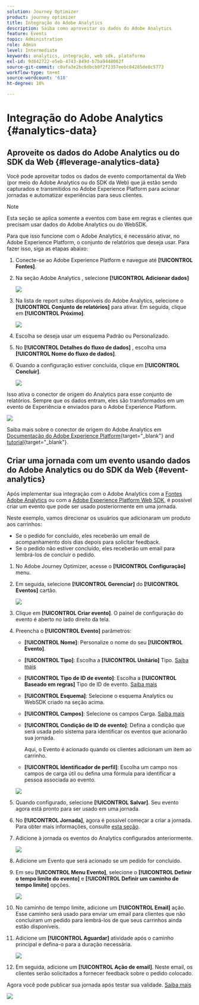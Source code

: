 ```yaml
---
solution: Journey Optimizer
product: journey optimizer
title: Integração do Adobe Analytics
description: Saiba como aproveitar os dados do Adobe Analytics
feature: Events
topic: Administration
role: Admin
level: Intermediate
keywords: analytics, integração, web sdk, plataforma
exl-id: 9d842722-e5eb-4743-849d-b7ba9448062f
source-git-commit: c0afa3e2bc6dbcb0f2f2357eebc04285de8c5773
workflow-type: tm+mt
source-wordcount: '618'
ht-degree: 10%

---
```


# Integração do Adobe Analytics {#analytics-data}

## Aproveite os dados do Adobe Analytics ou do SDK da Web {#leverage-analytics-data}

Você pode aproveitar todos os dados de evento comportamental da Web (por meio do Adobe Analytics ou do SDK da Web) que já estão sendo capturados e transmitidos no Adobe Experience Platform para acionar jornadas e automatizar experiências para seus clientes.

>[!NOTE]
>
>Esta seção se aplica somente a eventos com base em regras e clientes que precisam usar dados do Adobe Analytics ou do WebSDK.

Para que isso funcione com o Adobe Analytics, é necessário ativar, no Adobe Experience Platform, o conjunto de relatórios que deseja usar. Para fazer isso, siga as etapas abaixo:

1. Conecte-se ao Adobe Experience Platform e navegue até **[!UICONTROL Fontes]**.

1. Na seção Adobe Analytics , selecione **[!UICONTROL Adicionar dados]**

   ![](assets/ajo-aa_1.png)

1. Na lista de report suites disponíveis do Adobe Analytics, selecione o **[!UICONTROL Conjunto de relatórios]** para ativar. Em seguida, clique em **[!UICONTROL Próximo]**.

   ![](assets/ajo-aa_2.png)

1. Escolha se deseja usar um esquema Padrão ou Personalizado.

1. No **[!UICONTROL Detalhes do fluxo de dados]** , escolha uma **[!UICONTROL Nome do fluxo de dados]**.

1. Quando a configuração estiver concluída, clique em **[!UICONTROL Concluir]**.

   ![](assets/ajo-aa_3.png)

Isso ativa o conector de origem do Analytics para esse conjunto de relatórios. Sempre que os dados entram, eles são transformados em um evento de Experiência e enviados para o Adobe Experience Platform.

![](assets/ajo-aa_4.png)

Saiba mais sobre o conector de origem do Adobe Analytics em  [Documentação do Adobe Experience Platform](https://experienceleague.adobe.com/docs/experience-platform/sources/connectors/adobe-applications/analytics.html?lang=pt-BR){target="_blank"} and [tutorial](https://experienceleague.adobe.com/docs/experience-platform/sources/ui-tutorials/create/adobe-applications/analytics.html?lang=pt-BR){target="_blank"}.

## Criar uma jornada com um evento usando dados do Adobe Analytics ou do SDK da Web {#event-analytics}

Após implementar sua integração com o Adobe Analytics com a [Fontes Adobe Analytics](#leverage-analytics-data) ou com a [Adobe Experience Platform Web SDK](https://experienceleague.adobe.com/docs/experience-platform/edge/home.html?lang=pt-BR), é possível criar um evento que pode ser usado posteriormente em uma jornada.

Neste exemplo, vamos direcionar os usuários que adicionaram um produto aos carrinhos:

* Se o pedido for concluído, eles receberão um email de acompanhamento dois dias depois para solicitar feedback.
* Se o pedido não estiver concluído, eles receberão um email para lembrá-los de concluir o pedido.

1. No Adobe Journey Optimizer, acesse o **[!UICONTROL Configuração]** menu.

1. Em seguida, selecione **[!UICONTROL Gerenciar]** do **[!UICONTROL Eventos]** cartão.

   ![](assets/ajo-aa_5.png)

1. Clique em **[!UICONTROL Criar evento]**. O painel de configuração do evento é aberto no lado direito da tela.

1. Preencha o **[!UICONTROL Evento]** parâmetros:

   * **[!UICONTROL Nome]**: Personalize o nome do seu **[!UICONTROL Evento]**.
   * **[!UICONTROL Tipo]**: Escolha a **[!UICONTROL Unitário]** Tipo. [Saiba mais](../event/about-events.md)
   * **[!UICONTROL Tipo de ID de evento]**: Escolha a **[!UICONTROL Baseado em regras]** Tipo de ID de evento. [Saiba mais](../event/about-events.md#event-id-type)
   * **[!UICONTROL Esquema]**: Selecione o esquema Analytics ou WebSDK criado na seção acima.
   * **[!UICONTROL Campos]**: Selecione os campos Carga. [Saiba mais](../event/about-creating.md#define-the-payload-fields)
   * **[!UICONTROL Condição de ID de evento]**: Defina a condição que será usada pelo sistema para identificar os eventos que acionarão sua jornada.

      Aqui, o Evento é acionado quando os clientes adicionam um item ao carrinho.
   * **[!UICONTROL Identificador de perfil]**: Escolha um campo nos campos de carga útil ou defina uma fórmula para identificar a pessoa associada ao evento.

   ![](assets/ajo-aa_6.png)

1. Quando configurado, selecione **[!UICONTROL Salvar]**. Seu evento agora está pronto para ser usado em uma jornada.

1. No **[!UICONTROL Jornada]**, agora é possível começar a criar a jornada. Para obter mais informações, consulte [esta seção](../building-journeys/journey-gs.md).

1. Adicione à jornada os eventos do Analytics configurados anteriormente.

   ![](assets/ajo-aa_8.png)

1. Adicione um Evento que será acionado se um pedido for concluído.

1. Em seu **[!UICONTROL Menu Evento]**, selecione o **[!UICONTROL Definir o tempo limite do evento]** e **[!UICONTROL Definir um caminho de tempo limite]** opções.

   ![](assets/ajo-aa_9.png)

1. No caminho de tempo limite, adicione um **[!UICONTROL Email]** ação. Esse caminho será usado para enviar um email para clientes que não concluíram um pedido para lembrá-los de que seus carrinhos ainda estão disponíveis.

1. Adicione um **[!UICONTROL Aguardar]** atividade após o caminho principal e defina-o para a duração necessária.

   ![](assets/ajo-aa_10.png)

1. Em seguida, adicione um **[!UICONTROL Ação de email]**. Neste email, os clientes serão solicitados a fornecer feedback sobre o pedido colocado.

Agora você pode publicar sua jornada após testar sua validade. [Saiba mais](../building-journeys/publishing-the-journey.md)

![](assets/ajo-aa_7.png)
